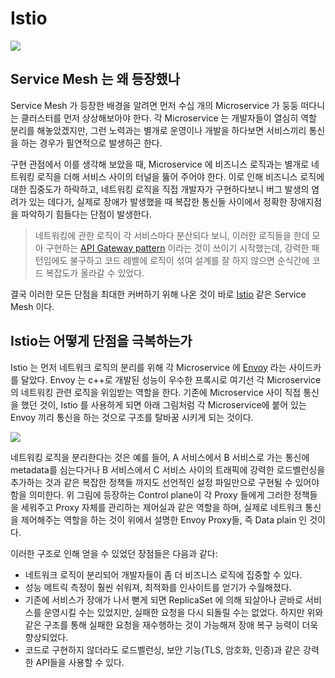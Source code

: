 # Istio

![](https://daddyprogrammer.org/wp-content/uploads/2020/09/istio-logo-696x409.png)

## Service Mesh 는 왜 등장했나

Service Mesh 가 등장한 배경을 알려면 먼저 수십 개의 Microservice 가 둥둥 떠다니는 클러스터를 먼저 상상해보아야 한다.
각 Microservice 는 개발자들이 열심히 역할 분리를 해놓았겠지만, 그런 노력과는 별개로 운영이나 개발을 하다보면 서비스끼리 통신을
하는 경우가 필연적으로 발생하곤 한다.

구현 관점에서 이를 생각해 보았을 때, Microservice 에 비즈니스 로직과는 별개로 네트워킹 로직을 더해 서비스 사이의 터널을
뚫어 주어야 한다. 이로 인해 비즈니스 로직에 대한 집중도가 하락하고, 네트워킹 로직을 직접 개발자가 구현하다보니 버그 발생의 염려가
있는 데다가, 실제로 장애가 발생했을 때 복잡한 통신들 사이에서 정확한 장애지점을 파악하기 힘들다는 단점이 발생한다.

> 네트워킹에 관한 로직이 각 서비스마다 분산되다 보니, 이러한 로직들을 한데 모아 구현하는 [API Gateway pattern](https://microservices.io/patterns/apigateway.html)
> 이라는 것이 쓰이기 시작했는데, 강력한 패턴임에도 불구하고 코드 레벨에 로직이 섞여 설계를 잘 하지 않으면 순식간에 코드 복잡도가 올라갈 수 있었다.

결국 이러한 모든 단점을 최대한 커버하기 위해 나온 것이 바로 [Istio](https://istio.io/) 같은 Service Mesh 이다.

## Istio는 어떻게 단점을 극복하는가

Istio 는 먼저 네트워크 로직의 분리를 위해 각 Microservice 에 [Envoy](https://www.envoyproxy.io/) 라는 사이드카를 달았다.
Envoy 는 c++로 개발된 성능이 우수한 프록시로 여기선 각 Microservice 의 네트워킹 관련 로직을 위임받는 역할을 한다.
기존에 Microservice 사이 직접 통신을 했던 것이, Istio 를 사용하게 되면 아래 그림처럼 각 Microservice에 붙어 있는 Envoy
끼리 통신을 하는 것으로 구조를 탈바꿈 시키게 되는 것이다.

![](https://istio.io/latest/docs/ops/deployment/architecture/arch.svg)

네트워킹 로직을 분리한다는 것은 예를 들어, A 서비스에서 B 서비스로 가는 통신에 metadata를 심는다거나 B 서비스에서 C 서비스 사이의
트래픽에 강력한 로드벨런싱을 추가하는 것과 같은 복잡한 정책들 까지도 선언적인 설정 파일만으로 구현될 수 있어야 함을 의미한다.
위 그림에 등장하는 Control plane이 각 Proxy 들에게 그러한 정책들을 세워주고 Proxy 자체를 관리하는 제어실과 같은 역할을 하며,
실제로 네트워크 통신을 제어해주는 역할을 하는 것이 위에서 설명한 Envoy Proxy들, 즉 Data plain 인 것이다.

이러한 구조로 인해 얻을 수 있었던 장점들은 다음과 같다:

- 네트워크 로직이 분리되어 개발자들이 좀 더 비즈니스 로직에 집중할 수 있다.
- 성능 메트릭 측정이 훨씬 쉬워져, 최적화를 인사이트를 얻기가 수월해졌다.
- 기존에 서비스가 장애가 나서 뻗게 되면 ReplicaSet 에 의해 되살아나 곧바로 서비스를 운영시킬 수는 있었지만, 실패한 요청을
다시 되돌릴 수는 없었다. 하지만 위와 같은 구조를 통해 실패한 요청을 재수행하는 것이 가능해져 장애 복구 능력이 더욱 향상되었다.
- 코드로 구현하지 않더라도 로드벨런싱, 보안 기능(TLS, 암호화, 인증)과 같은 강력한 API들을 사용할 수 있다.

